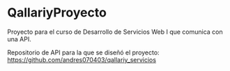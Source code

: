 # QallariyProyecto
Proyecto para el curso de Desarrollo de Servicios Web I que comunica con una API.

Repositorio de API para la que se diseñó el proyecto:
https://github.com/andres070403/qallariy_servicios

